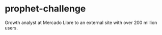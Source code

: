 # prophet-challenge
Growth analyst at Mercado Libre to an external site with over 200 million users.
